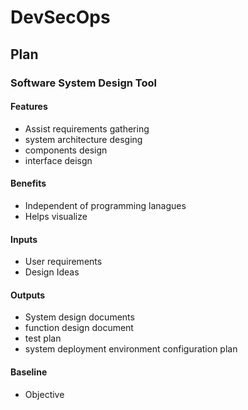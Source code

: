 # DevSecOps

## Plan

### Software System Design Tool

#### Features
 - Assist requirements gathering
 - system architecture desging
 - components design
 - interface deisgn

#### Benefits
 - Independent of programming lanagues
 - Helps visualize 

#### Inputs
 - User requirements
 - Design Ideas

#### Outputs
 - System design documents
 - function design document
 - test plan
 - system deployment environment configuration plan

#### Baseline
 - Objective
